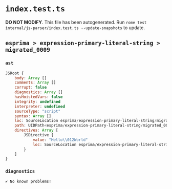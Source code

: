 # `index.test.ts`

**DO NOT MODIFY**. This file has been autogenerated. Run `rome test internal/js-parser/index.test.ts --update-snapshots` to update.

## `esprima > expression-primary-literal-string > migrated_0009`

### `ast`

```javascript
JSRoot {
	body: Array []
	comments: Array []
	corrupt: false
	diagnostics: Array []
	hasHoistedVars: false
	integrity: undefined
	interpreter: undefined
	sourceType: "script"
	syntax: Array []
	loc: SourceLocation esprima/expression-primary-literal-string/migrated_0009/input.js 1:0-1:16
	path: UIDPath<esprima/expression-primary-literal-string/migrated_0009/input.js>
	directives: Array [
		JSDirective {
			value: "Hello\\012World"
			loc: SourceLocation esprima/expression-primary-literal-string/migrated_0009/input.js 1:0-1:16
		}
	]
}
```

### `diagnostics`

```
✔ No known problems!

```
